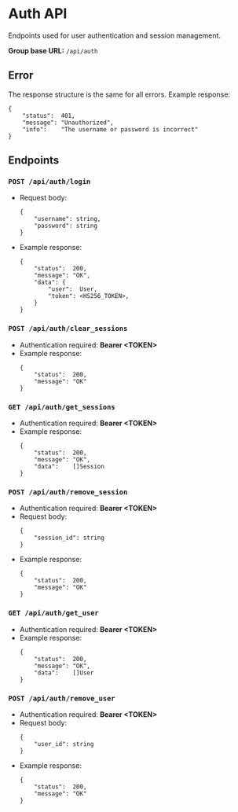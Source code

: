 # Auth API

Endpoints used for user authentication and session management.

**Group base URL:** `/api/auth`

## Error
The response structure is the same for all errors. 
Example response:
```
{
	"status":  401,
	"message": "Unauthorized",
	"info":    "The username or password is incorrect"
}
```

## Endpoints
### `POST /api/auth/login` 
- Request body:
	```
	{
		"username": string,
		"password": string
	}
	```
- Example response:
	```
	{
		"status":  200,
		"message": "OK",
		"data": {
			"user":  User,
			"token": <HS256_TOKEN>,
		}
	}
	```

### `POST /api/auth/clear_sessions`
- Authentication required: **Bearer \<TOKEN>**
- Example response:
	```
	{
		"status":  200,
		"message": "OK"
	}
	```

### `GET /api/auth/get_sessions`
- Authentication required: **Bearer \<TOKEN>**
- Example response:
	```
	{
		"status":  200,
		"message": "OK",
		"data":    []Session
	}
	```

### `POST /api/auth/remove_session`
- Authentication required: **Bearer \<TOKEN>**
- Request body:
	```
	{
		"session_id": string
	}
	```
- Example response:
	```
	{
		"status":  200,
		"message": "OK"
	}
	```

### `GET /api/auth/get_user`
- Authentication required: **Bearer \<TOKEN>**
- Example response:
	```
	{
		"status":  200,
		"message": "OK",
		"data":    []User
	}
	```

### `POST /api/auth/remove_user`
- Authentication required: **Bearer \<TOKEN>**
- Request body:
	```
	{
		"user_id": string
	}
	```
- Example response:
	```
	{
		"status":  200,
		"message": "OK"
	}
	```